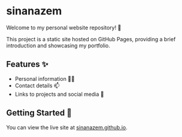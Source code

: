 # sinanazem

Welcome to my personal website repository! 👋

This project is a static site hosted on GitHub Pages, providing a brief introduction and showcasing my portfolio.

## Features ✨

- Personal information 🧑‍💼
- Contact details 📫
- Links to projects and social media 🔗

## Getting Started 🚀

You can view the live site at [sinanazem.github.io](https://sinanazem.github.io).

